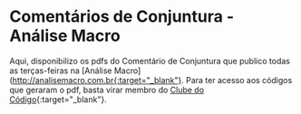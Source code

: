 # Comentários de Conjuntura - Análise Macro

Aqui, disponibilizo os pdfs do Comentário de Conjuntura que publico todas as terças-feiras na 
[Análise Macro](http://analisemacro.com.br{:target="_blank"}. Para ter acesso aos códigos que geraram o pdf, basta virar membro do [Clube do Código](http://analisemacro.com.br){:target="_blank"}.
